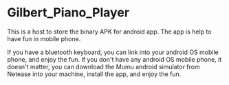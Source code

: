 # Gilbert_Piano_Player
This is a host to store the binary APK for android app. The app is help to have fun in mobile phone.

If you have a bluetooth keyboard, you can link into your android OS mobile phone, and enjoy the fun. If you don't have any android OS mobile phone, it doesn't matter, you can download the Mumu android simulator from Netease into your machine, install the app, and enjoy the fun.
